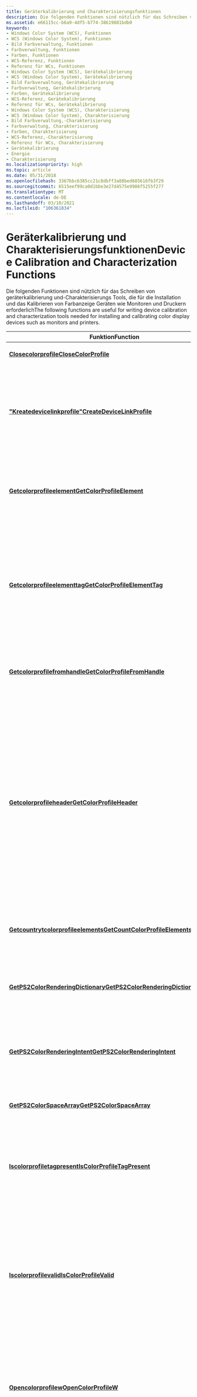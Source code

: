 ```yaml
---
title: Geräterkalibrierung und Charakterisierungsfunktionen
description: Die folgenden Funktionen sind nützlich für das Schreiben von geräterkalibrierung und-Charakterisierungs Tools, die für die Installation und das Kalibrieren von Farbanzeige Geräten wie Monitoren und Druckern erforderlich
ms.assetid: e66115cc-b6a9-4df5-b774-38619881bdb0
keywords:
- Windows Color System (WCS), Funktionen
- WCS (Windows Color System), Funktionen
- Bild Farbverwaltung, Funktionen
- Farbverwaltung, Funktionen
- Farben, Funktionen
- WCS-Referenz, Funktionen
- Referenz für WCs, Funktionen
- Windows Color System (WCS), Gerätekalibrierung
- WCS (Windows Color System), Gerätekalibrierung
- Bild Farbverwaltung, Gerätekalibrierung
- Farbverwaltung, Gerätekalibrierung
- Farben, Gerätekalibrierung
- WCS-Referenz, Gerätekalibrierung
- Referenz für WCs, Gerätekalibrierung
- Windows Color System (WCS), Charakterisierung
- WCS (Windows Color System), Charakterisierung
- Bild Farbverwaltung,-Charakterisierung
- Farbverwaltung, Charakterisierung
- Farben, Charakterisierung
- WCS-Referenz,-Charakterisierung
- Referenz für WCs, Charakterisierung
- Gerätekalibrierung
- Energie
- Charakterisierung
ms.localizationpriority: high
ms.topic: article
ms.date: 05/31/2018
ms.openlocfilehash: 3367bbc6385cc21c8dbff3a88bed685616fb3f29
ms.sourcegitcommit: 6515eef99ca0d1bbe3e27d4575e9986f5255f277
ms.translationtype: MT
ms.contentlocale: de-DE
ms.lasthandoff: 03/10/2021
ms.locfileid: "106361834"
---
```

# <a name="device-calibration-and-characterization-functions"></a><span data-ttu-id="cf9d6-127">Geräterkalibrierung und Charakterisierungsfunktionen</span><span class="sxs-lookup"><span data-stu-id="cf9d6-127">Device Calibration and Characterization Functions</span></span>

<span data-ttu-id="cf9d6-128">Die folgenden Funktionen sind nützlich für das Schreiben von geräterkalibrierung und-Charakterisierungs Tools, die für die Installation und das Kalibrieren von Farbanzeige Geräten wie Monitoren und Druckern erforderlich</span><span class="sxs-lookup"><span data-stu-id="cf9d6-128">The following functions are useful for writing device calibration and characterization tools needed for installing and calibrating color display devices such as monitors and printers.</span></span>



| <span data-ttu-id="cf9d6-129">Funktion</span><span class="sxs-lookup"><span data-stu-id="cf9d6-129">Function</span></span> | <span data-ttu-id="cf9d6-130">BESCHREIBUNG</span><span class="sxs-lookup"><span data-stu-id="cf9d6-130">Description</span></span> |
|-|-|
| [<span data-ttu-id="cf9d6-131">**Closecolorprofile**</span><span class="sxs-lookup"><span data-stu-id="cf9d6-131">**CloseColorProfile**</span></span>](/windows/win32/api/icm/nf-icm-closecolorprofile) | <span data-ttu-id="cf9d6-132">Schließt ein geöffnetes Profil handle.</span><span class="sxs-lookup"><span data-stu-id="cf9d6-132">Closes an open profile handle.</span></span> |
| [<span data-ttu-id="cf9d6-133">**"Kreatedevicelinkprofile"**</span><span class="sxs-lookup"><span data-stu-id="cf9d6-133">**CreateDeviceLinkProfile**</span></span>](/windows/win32/api/icm/nf-icm-createdevicelinkprofile) | <span data-ttu-id="cf9d6-134">Erstellt unter Verwendung der angegebenen Intents ein International Color Consortium (ICC)-Geräte Verknüpfungs *Profil* aus einem Satz von Farbprofilen.</span><span class="sxs-lookup"><span data-stu-id="cf9d6-134">Creates an International Color Consortium (ICC) *device link profile* from a set of color profiles, using the specified intents.</span></span> |
| [<span data-ttu-id="cf9d6-135">**Getcolorprofileelement**</span><span class="sxs-lookup"><span data-stu-id="cf9d6-135">**GetColorProfileElement**</span></span>](/windows/win32/api/icm/nf-icm-getcolorprofileelement) | <span data-ttu-id="cf9d6-136">Kopiert Daten aus einem angegebenen markierten Profil Element eines angegebenen Farbprofils in einen Puffer.</span><span class="sxs-lookup"><span data-stu-id="cf9d6-136">Copies data from a specified tagged profile element of a specified color profile into a buffer.</span></span> |
| [<span data-ttu-id="cf9d6-137">**Getcolorprofileelementtag**</span><span class="sxs-lookup"><span data-stu-id="cf9d6-137">**GetColorProfileElementTag**</span></span>](/windows/win32/api/icm/nf-icm-getcolorprofileelementtag) | <span data-ttu-id="cf9d6-138">Ruft den von *dwIndex* angegebenen Tagnamen in der Tagtabelle eines bestimmten International Color Consortium (ICC)-Farbprofils ab, wobei *dwIndex* ein einbasierter Index in dieser Tabelle ist.</span><span class="sxs-lookup"><span data-stu-id="cf9d6-138">Retrieves the tag name specified by *dwIndex* in the tag table of a given International Color Consortium (ICC) color profile, where *dwIndex* is a one-based index into that table.</span></span> |
| [<span data-ttu-id="cf9d6-139">**Getcolorprofilefromhandle**</span><span class="sxs-lookup"><span data-stu-id="cf9d6-139">**GetColorProfileFromHandle**</span></span>](/windows/win32/api/icm/nf-icm-getcolorprofilefromhandle)| <span data-ttu-id="cf9d6-140">Ruft den Farbprofil Inhalt ab, wenn ein Handle für ein geöffnetes Farbprofil angegeben ist.</span><span class="sxs-lookup"><span data-stu-id="cf9d6-140">Retrieves the color profile contents given a handle to an open color profile.</span></span>     |
| [<span data-ttu-id="cf9d6-141">**Getcolorprofileheader**</span><span class="sxs-lookup"><span data-stu-id="cf9d6-141">**GetColorProfileHeader**</span></span>](/windows/win32/api/icm/nf-icm-getcolorprofileheader) | <span data-ttu-id="cf9d6-142">Ruft die ICC-Header Struktur entweder aus dem ICC-Farbprofil oder dem WCS-XML-Profil ab oder leitet Sie</span><span class="sxs-lookup"><span data-stu-id="cf9d6-142">Retrieves or derives ICC header structure from either ICC color profile or WCS XML profile.</span></span> <span data-ttu-id="cf9d6-143">Treiber und Anwendungen sollten davon ausgehen, dass die Rückgabe von **true** nur bedeutet, dass ein ordnungsgemäß strukturierter Header zurückgegeben wird</span><span class="sxs-lookup"><span data-stu-id="cf9d6-143">Drivers and applications should assume returning **TRUE** only indicates that a properly structured header is returned.</span></span> <span data-ttu-id="cf9d6-144">Jedes Tag muss mithilfe von Legacy-ICM2-APIs oder XML-Schema-APIs unabhängig überprüft werden.</span><span class="sxs-lookup"><span data-stu-id="cf9d6-144">Each tag will still need to be validated independently using either legacy ICM2 APIs or XML schema APIs.</span></span> |
| [<span data-ttu-id="cf9d6-145">**Getcountrytcolorprofileelements**</span><span class="sxs-lookup"><span data-stu-id="cf9d6-145">**GetCountColorProfileElements**</span></span>](/windows/win32/api/icm/nf-icm-getcountcolorprofileelements) | <span data-ttu-id="cf9d6-146">Ruft die Anzahl der markierten Elemente in einem angegebenen Farbprofil ab.</span><span class="sxs-lookup"><span data-stu-id="cf9d6-146">Retrieves the number of tagged elements in a given color profile.</span></span> |
| [<span data-ttu-id="cf9d6-147">**GetPS2ColorRenderingDictionary**</span><span class="sxs-lookup"><span data-stu-id="cf9d6-147">**GetPS2ColorRenderingDictionary**</span></span>](/windows/win32/api/icm/nf-icm-getps2colorrenderingdictionary) | <span data-ttu-id="cf9d6-148">Ruft das textrenderingwörterbuch der PostScript-Ebene 2 aus dem angegebenen "ICC"-Farbprofil</span><span class="sxs-lookup"><span data-stu-id="cf9d6-148">Retrieves the PostScript Level 2 color rendering dictionary from the specified ICC color profile.</span></span> |
| [<span data-ttu-id="cf9d6-149">**GetPS2ColorRenderingIntent**</span><span class="sxs-lookup"><span data-stu-id="cf9d6-149">**GetPS2ColorRenderingIntent**</span></span>](/windows/win32/api/icm/nf-icm-getps2colorrenderingintent) | <span data-ttu-id="cf9d6-150">Ruft die [textrenderingabsicht](r.md) der PostScript-Ebene 2 aus einem ICC-Farbprofil ab.</span><span class="sxs-lookup"><span data-stu-id="cf9d6-150">Retrieves the PostScript Level 2 color [rendering intent](r.md) from an ICC color profile.</span></span> |
| [<span data-ttu-id="cf9d6-151">**GetPS2ColorSpaceArray**</span><span class="sxs-lookup"><span data-stu-id="cf9d6-151">**GetPS2ColorSpaceArray**</span></span>](/windows/win32/api/icm/nf-icm-getps2colorspacearray) | <span data-ttu-id="cf9d6-152">Ruft das Bytearray der [](c.md) PostScript-Ebene 2 aus einem ICC-Farbprofil ab.</span><span class="sxs-lookup"><span data-stu-id="cf9d6-152">Retrieves the PostScript Level 2 [color space](c.md) array from an ICC color profile.</span></span> |
| [<span data-ttu-id="cf9d6-153">**Iscolorprofiletagpresent**</span><span class="sxs-lookup"><span data-stu-id="cf9d6-153">**IsColorProfileTagPresent**</span></span>](/windows/win32/api/icm/nf-icm-iscolorprofiletagpresent) | <span data-ttu-id="cf9d6-154">Meldet, ob ein angegebenes International Color Consortium-Tag (ICC) im angegebenen Farbprofil vorhanden ist.</span><span class="sxs-lookup"><span data-stu-id="cf9d6-154">Reports whether a specified International Color Consortium (ICC) tag is present in the specified color profile.</span></span> |
| [<span data-ttu-id="cf9d6-155">**Iscolorprofilevalid**</span><span class="sxs-lookup"><span data-stu-id="cf9d6-155">**IsColorProfileValid**</span></span>](/windows/win32/api/icm/nf-icm-iscolorprofilevalid) | <span data-ttu-id="cf9d6-156">Hiermit können Sie bestimmen, ob es sich bei dem angegebenen Profil um ein gültiges International Color Consortium (ICC)-Profil oder ein gültiges Windows Color System (WCS)-Profil Handle handelt, das für die Farbverwaltung verwendet werden kann.</span><span class="sxs-lookup"><span data-stu-id="cf9d6-156">Allows you to determine whether the specified profile is a valid International Color Consortium (ICC) profile, or a valid Windows Color System (WCS) profile handle that can be used for color management.</span></span> |
| [<span data-ttu-id="cf9d6-157">**Opencolorprofilew**</span><span class="sxs-lookup"><span data-stu-id="cf9d6-157">**OpenColorProfileW**</span></span>](/windows/win32/api/icm/nf-icm-opencolorprofilew) | <span data-ttu-id="cf9d6-158">Erstellt ein Handle für ein angegebenes Farbprofil.</span><span class="sxs-lookup"><span data-stu-id="cf9d6-158">Creates a handle to a specified color profile.</span></span> <span data-ttu-id="cf9d6-159">Das Handle kann dann in anderen Profil Verwaltungsfunktionen verwendet werden.</span><span class="sxs-lookup"><span data-stu-id="cf9d6-159">The handle can then be used in other profile management functions.</span></span> |
| [<span data-ttu-id="cf9d6-160">**Setcolorprofileelement**</span><span class="sxs-lookup"><span data-stu-id="cf9d6-160">**SetColorProfileElement**</span></span>](/windows/win32/api/icm/nf-icm-setcolorprofileelement) | <span data-ttu-id="cf9d6-161">Legt die Elementdaten für ein getaggtes Profil Element in einem Datenprofil für den IStGH fest.</span><span class="sxs-lookup"><span data-stu-id="cf9d6-161">Sets the element data for a tagged profile element in an ICC color profile.</span></span> |
| [<span data-ttu-id="cf9d6-162">**Setcolorprofileelementreference**</span><span class="sxs-lookup"><span data-stu-id="cf9d6-162">**SetColorProfileElementReference**</span></span>](/windows/win32/api/icm/nf-icm-setcolorprofileelementreference) | <span data-ttu-id="cf9d6-163">Erstellt in einem angegebenen ICC-Farbprofil ein neues Tag, das auf dieselben Daten wie ein vorhandenes Tag verweist.</span><span class="sxs-lookup"><span data-stu-id="cf9d6-163">Creates in a specified ICC color profile a new tag that references the same data as an existing tag.</span></span> |
| [<span data-ttu-id="cf9d6-164">**Setcolorprofileelementsize**</span><span class="sxs-lookup"><span data-stu-id="cf9d6-164">**SetColorProfileElementSize**</span></span>](/windows/win32/api/icm/nf-icm-setcolorprofileelementsize) | <span data-ttu-id="cf9d6-165">Legt die Größe eines markierten Elements in einem poolfarbprofil fest.</span><span class="sxs-lookup"><span data-stu-id="cf9d6-165">Sets the size of a tagged element in an ICC color profile.</span></span> |
| [<span data-ttu-id="cf9d6-166">**Setcolorprofileheader**</span><span class="sxs-lookup"><span data-stu-id="cf9d6-166">**SetColorProfileHeader**</span></span>](/windows/win32/api/icm/nf-icm-setcolorprofileheader) | <span data-ttu-id="cf9d6-167">Legt die Header Daten in einem angegebenen ICC-Farbprofil fest.</span><span class="sxs-lookup"><span data-stu-id="cf9d6-167">Sets the header data in a specified ICC color profile.</span></span> |
| [<span data-ttu-id="cf9d6-168">**Wcsgetcalibrationmanagementstate**</span><span class="sxs-lookup"><span data-stu-id="cf9d6-168">**WcsGetCalibrationManagementState**</span></span>](/windows/win32/api/icm/nf-icm-wcsgetcalibrationmanagementstate) | <span data-ttu-id="cf9d6-169">Bestimmt, ob die Systemverwaltung des Anzeige-Kalibrierungs Zustands aktiviert ist.</span><span class="sxs-lookup"><span data-stu-id="cf9d6-169">Determines whether system management of the display calibration state is enabled.</span></span> |
| [<span data-ttu-id="cf9d6-170">**Wcssetcalibrationmanagementstate**</span><span class="sxs-lookup"><span data-stu-id="cf9d6-170">**WcsSetCalibrationManagementState**</span></span>](/windows/win32/api/icm/nf-icm-wcssetcalibrationmanagementstate) | <span data-ttu-id="cf9d6-171">Bestimmt, ob die Systemverwaltung des Anzeige-Kalibrierungs Zustands aktiviert ist.</span><span class="sxs-lookup"><span data-stu-id="cf9d6-171">Determines whether system management of the display calibration state is enabled.</span></span> |



 

 

 




